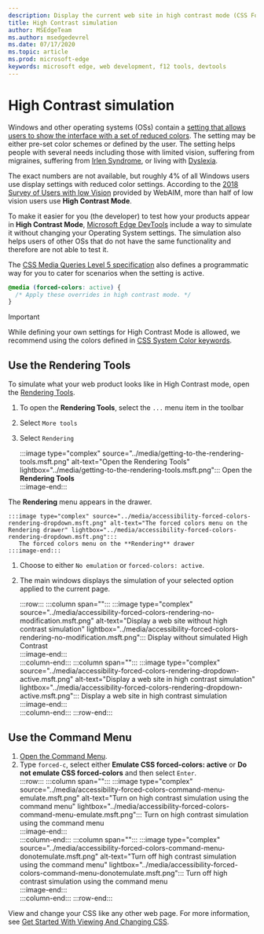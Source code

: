 ```yaml
---
description: Display the current web site in high contrast mode (CSS Forced Color)
title: High Contrast simulation
author: MSEdgeTeam
ms.author: msedgedevrel
ms.date: 07/17/2020
ms.topic: article
ms.prod: microsoft-edge
keywords: microsoft edge, web development, f12 tools, devtools
---
```


# High Contrast simulation  

Windows and other operating systems \(OSs\) contain a [setting that allows users to show the interface with a set of reduced colors][WindowsHighContrastMode].  The setting may be either pre-set color schemes or defined by the user.  The setting helps people with several needs including those with limited vision, suffering from migraines, suffering from [Irlen Syndrome][WikiIrlenSyndrome], or living with [Dyslexia][WikiDyslexia].  

The exact numbers are not available, but roughly 4% of all Windows users use display settings with reduced color settings.  According to the [2018 Survey of Users with low Vision][WebaimProjectsLowvisionsurvey2Contrastmode] provided by WebAIM, more than half of low vision users use **High Contrast Mode**.  

To make it easier for you \(the developer\) to test how your products appear in **High Contrast Mode**, [Microsoft Edge DevTools][DevtoolsGuideChromiumMain] include a way to simulate it without changing your Operating System settings.  The simulation also helps users of other OSs that do not have the same functionality and therefore are not able to test it.  

The [CSS Media Queries Level 5 specification][CsswgDraftsMediaqueries5ForcedColors] also defines a programmatic way for you to cater for scenarios when the setting is active.  

```css
@media (forced-colors: active) {
  /* Apply these overrides in high contrast mode. */
}
```  

> [!IMPORTANT]
> While defining your own settings for High Contrast Mode is allowed, we recommend using the colors defined in [CSS System Color keywords][CsswgDraftsColorsSystem].  

## Use the Rendering Tools  

To simulate what your web product looks like in High Contrast mode, open the [Rendering Tools][DevtoolsGuideChromiumRenderingTools].  

1.  To open the **Rendering Tools**, select the `...` menu item in the toolbar  
1.  Select `More tools`  
1.  Select `Rendering`  
    
    :::image type="complex" source="../media/getting-to-the-rendering-tools.msft.png" alt-text="Open the Rendering Tools" lightbox="../media/getting-to-the-rendering-tools.msft.png":::
       Open the **Rendering Tools**  
    :::image-end:::  

The **Rendering** menu appears in the drawer.  

    
    :::image type="complex" source="../media/accessibility-forced-colors-rendering-dropdown.msft.png" alt-text="The forced colors menu on the Rendering drawer" lightbox="../media/accessibility-forced-colors-rendering-dropdown.msft.png":::
       The forced colors menu on the **Rendering** drawer  
    :::image-end:::  
    
1.  Choose to either `No emulation` or `forced-colors: active`.  
    
1.  The main windows displays the simulation of your selected option applied to the current page.  
    
    :::row:::
       :::column span="":::
          :::image type="complex" source="../media/accessibility-forced-colors-rendering-no-modification.msft.png" alt-text="Display a web site without high contrast simulation" lightbox="../media/accessibility-forced-colors-rendering-no-modification.msft.png":::
             Display without simulated High Contrast  
          :::image-end:::  
       :::column-end:::
       :::column span="":::
          :::image type="complex" source="../media/accessibility-forced-colors-rendering-dropdown-active.msft.png" alt-text="Display a web site in high contrast simulation" lightbox="../media/accessibility-forced-colors-rendering-dropdown-active.msft.png":::
             Display a web site in high contrast simulation  
          :::image-end:::  
       :::column-end:::
    :::row-end:::
    
## Use the Command Menu  

1.  [Open the Command Menu][DevtoolsGuideChromiumCommandMenuIndexOpen].  
1.  Type `forced-c`, select either **Emulate CSS forced-colors: active** or **Do not emulate CSS forced-colors**  and then select `Enter`.  
    :::row:::
       :::column span="":::
          :::image type="complex" source="../media/accessibility-forced-colors-command-menu-emulate.msft.png" alt-text="Turn on high contrast simulation using the command menu" lightbox="../media/accessibility-forced-colors-command-menu-emulate.msft.png":::
              Turn on high contrast simulation using the command menu  
          :::image-end:::  
       :::column-end:::
       :::column span="":::
          :::image type="complex" source="../media/accessibility-forced-colors-command-menu-donotemulate.msft.png" alt-text="Turn off high contrast simulation using the command menu" lightbox="../media/accessibility-forced-colors-command-menu-donotemulate.msft.png":::
             Turn off high contrast simulation using the command menu  
          :::image-end:::  
       :::column-end:::
    :::row-end:::  

View and change your CSS like any other web page.  For more information, see [Get Started With Viewing And Changing CSS][DevtoolsGuideChromiumCssIndex].  

<!-- links --> 

[DevtoolsGuideChromiumMain]: ../../devtools-guide-chromium.md "Microsoft Edge (Chromium) Developer Tools | Microsoft Docs"  
[DevtoolsGuideChromiumCommandMenuIndexOpen]: ../command-menu/index.md#open-the-command-menu "Open the Command Menu - Run Commands With The Microsoft Edge DevTools Command Menu | Microsoft Docs"  
[DevtoolsGuideChromiumCssIndex]: ../css/index.md "Get Started With Viewing And Changing CSS | Microsoft Docs"  
[DevtoolsGuideChromiumRenderingTools]: ../rendering-tools/index.md "Microsoft Edge (Chromium) Rendering Tools | Microsoft Docs"  

[CsswgDraftsColorsSystem]: https://drafts.csswg.org/css-color#css-system-colors "CSS System Colors"  
[CsswgDraftsMediaqueries5ForcedColors]: https://drafts.csswg.org/mediaqueries-5#forced-colors "CSS Media Queries Specification on forced colors "  

[WebaimProjectsLowvisionsurvey2Contrastmode]: https://webaim.org/projects/lowvisionsurvey2#contrastMode "High Contrast Modes - Survey of Users with Low Vision #2 Results | WebAIM"  

[WindowsHighContrastMode]: https://support.microsoft.com/help/13862 "How to enable high contrast mode in Windows 10"  

[WikiDyslexia]: https://en.wikipedia.org/wiki/Dyslexia "Dyslexia | Wikipedia"  
[WikiIrlenSyndrome]: https://en.wikipedia.org/wiki/Irlen_syndrome "Irlen Syndrome | Wikipedia"  

